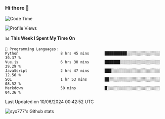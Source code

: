 ### Hi there 👋

<!--
**syx777/syx777** is a ✨ _special_ ✨ repository because its `README.md` (this file) appears on your GitHub profile.

Here are some ideas to get you started:

- 🔭 I’m currently working on ...
- 🌱 I’m currently learning ...
- 👯 I’m looking to collaborate on ...
- 🤔 I’m looking for help with ...
- 💬 Ask me about ...
- 📫 How to reach me: ...
- 😄 Pronouns: ...
- ⚡ Fun fact: ...
-->
<!--START_SECTION:waka-->
![Code Time](http://img.shields.io/badge/Code%20Time-135%20hrs%2023%20mins-blue)

![Profile Views](http://img.shields.io/badge/Profile%20Views-31-blue)

📊 **This Week I Spent My Time On** 

```text
💬 Programming Languages: 
Python                   8 hrs 45 mins       ██████████░░░░░░░░░░░░░░░   39.37 % 
Vue.js                   6 hrs 30 mins       ███████░░░░░░░░░░░░░░░░░░   29.29 % 
JavaScript               2 hrs 47 mins       ███░░░░░░░░░░░░░░░░░░░░░░   12.56 % 
SQL                      1 hr 53 mins        ██░░░░░░░░░░░░░░░░░░░░░░░   08.52 % 
Markdown                 58 mins             █░░░░░░░░░░░░░░░░░░░░░░░░   04.36 % 
```


 Last Updated on 10/06/2024 00:42:52 UTC
<!--END_SECTION:waka-->

![syx777's Github stats](https://github-readme-stats.vercel.app/api?username=syx777&show_icons=true&count_private=true&t=123426)
